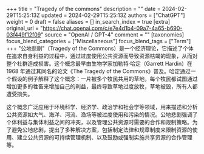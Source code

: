 +++
title = "Tragedy of the commons"
description = ""
date = 2024-02-29T15:25:13Z
updated = 2024-02-29T15:25:13Z
authors = ["ChatGPT"]
weight = 0
draft = false
aliases = []
in_search_index = true
[extra]
original_url = "https://chat.openai.com/c/e7e4d1b4-09a7-4a65-b690-03f449f12f09"
source = "OpenAI / GPT-4"
comment = ""
[taxonomies]
focus_blend_categories = ["Miscellaneous"]
focus_blend_tags = ["Term"]
+++
"公地悲剧"（Tragedy of the Commons）是一个经济理论，它描述了个体在追求自身利益的过程中，通过过度使用公共资源而导致资源枯竭的现象，从而对整个社群造成损害。这个概念最早由生物学家加勒特·哈定（Garrett Hardin）在 1968 年通过其同名的论文《The Tragedy of the Commons》普及。哈定通过一个假设的例子解释了这个概念：一片被多个牧民共用的草地，每个牧民都试图通过增加更多的牲畜来增加自己的利益，最终导致草地过度放牧，草地被毁，所有人都遭受损失。

这个概念广泛应用于环境科学、经济学、政治学和社会学等领域，用来描述和分析公共资源如大气、海洋、河流、渔场等被过度使用和污染的情况。公地悲剧强调了个体利益与集体利益之间的冲突，以及管理公共资源时需要的合作和规制策略。为了避免公地悲剧，提出了多种解决方案，包括制定法律和规章制度来限制资源的使用、建立公共资源的可持续管理机制、以及鼓励或强制实施共享资源的合作管理等。